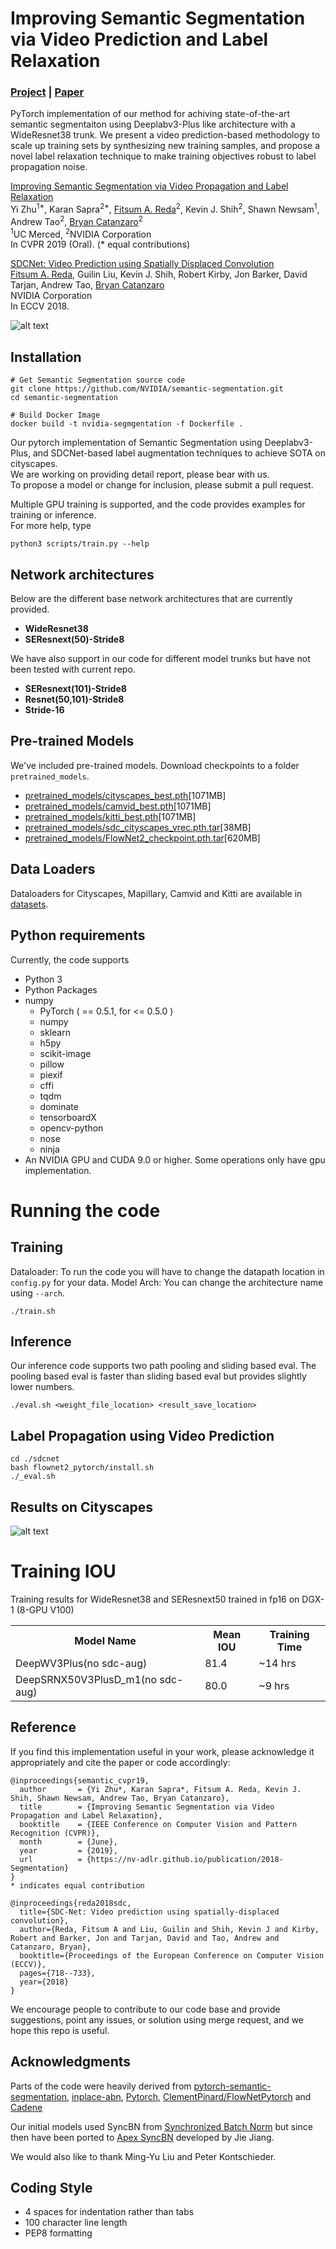 # Improving Semantic Segmentation via Video Prediction and Label Relaxation
### [Project](https://nv-adlr.github.io/publication/2018-Segmentation) | [Paper](https://arxiv.org/pdf/1812.01593.pdf) <br>
PyTorch implementation of our method for achiving state-of-the-art semantic segmentaiton using Deeplabv3-Plus like architecture with a WideResnet38 trunk. We present a video prediction-based methodology to scale up
training sets by synthesizing new training samples, and propose a novel label relaxation technique to make training objectives robust to label propagation noise. <br>

[Improving Semantic Segmentation via Video Propagation and Label Relaxation](https://nv-adlr.github.io/publication/2018-Segmentation) <br />
Yi Zhu<sup>1*</sup>, Karan Sapra<sup>2*</sup>, [Fitsum A. Reda](https://scholar.google.com/citations?user=quZ_qLYAAAAJ&hl=en)<sup>2</sup>, Kevin J. Shih<sup>2</sup>, Shawn Newsam<sup>1</sup>, Andrew Tao<sup>2</sup>, [Bryan Catanzaro](http://catanzaro.name/)<sup>2</sup>  
<sup>1</sup>UC Merced, <sup>2</sup>NVIDIA Corporation  <br />
In CVPR 2019 (Oral).
(* equal contributions)

[SDCNet: Video Prediction using Spatially Displaced Convolution](https://nv-adlr.github.io/publication/2018-SDCNet)  
[Fitsum A. Reda](https://scholar.google.com/citations?user=quZ_qLYAAAAJ&hl=en), Guilin Liu, Kevin J. Shih, Robert Kirby, Jon Barker, David Tarjan, Andrew Tao, [Bryan Catanzaro](http://catanzaro.name/)<br />
NVIDIA Corporation <br />
In ECCV 2018. 

![alt text](images/method.png)

## Installation 

    # Get Semantic Segmentation source code
    git clone https://github.com/NVIDIA/semantic-segmentation.git
    cd semantic-segmentation

    # Build Docker Image
    docker build -t nvidia-segmgentation -f Dockerfile .

Our pytorch implementation of Semantic Segmentation using Deeplabv3-Plus, and SDCNet-based label augmentation techniques to achieve SOTA on cityscapes. <br />
We are working on providing detail report, please bear with us. <br />
To propose a model or change for inclusion, please submit a pull request.

Multiple GPU training is supported, and the code provides examples for training or inference. <br />
For more help, type <br/>
      
    python3 scripts/train.py --help

## Network architectures

Below are the different base network architectures that are currently provided. <br />

 - **WideResnet38**
 - **SEResnext(50)-Stride8** 
 
 We have also support in our code for different model trunks but have not been tested with current repo. 
 - **SEResnext(101)-Stride8** 
 - **Resnet(50,101)-Stride8**
 - **Stride-16** 
  
## Pre-trained Models
We've included pre-trained models. Download checkpoints to a folder `pretrained_models`. 

* [pretrained_models/cityscapes_best.pth](https://drive.google.com/file/d/1P4kPaMY-SmQ3yPJQTJ7xMGAB_Su-1zTl/view?usp=sharing)[1071MB]
* [pretrained_models/camvid_best.pth](https://drive.google.com/file/d/1OzUCbFdXulB2P80Qxm7C3iNTeTP0Mvb_/view?usp=sharing)[1071MB]
* [pretrained_models/kitti_best.pth](https://drive.google.com/file/d/1OrTcqH_I3PHFiMlTTZJgBy8l_pladwtg/view?usp=sharing)[1071MB]
* [pretrained_models/sdc_cityscapes_vrec.pth.tar](https://drive.google.com/file/d/1OxnJo2tFEQs3vuY01ibPFjn3cRCo2yWt/view?usp=sharing)[38MB]
* [pretrained_models/FlowNet2_checkpoint.pth.tar](https://drive.google.com/file/d/1hF8vS6YeHkx3j2pfCeQqqZGwA_PJq_Da/view?usp=sharing)[620MB]


## Data Loaders

Dataloaders for Cityscapes, Mapillary, Camvid and Kitti are available in [datasets](./datasets). <br />

## Python requirements 

Currently, the code supports 
* Python 3
* Python Packages
* numpy 
    * PyTorch ( == 0.5.1, for <= 0.5.0 )
    * numpy
    * sklearn
    * h5py
    * scikit-image
    * pillow
    * piexif
    * cffi
    * tqdm
    * dominate
    * tensorboardX
    * opencv-python
    * nose
    * ninja
* An NVIDIA GPU and CUDA 9.0 or higher. Some operations only have gpu implementation.
 
# Running the code

## Training 

Dataloader: To run the code you will have to change the datapath location in  `config.py` for your data.
Model Arch: You can change the architecture name using `--arch`.
```
./train.sh
```
## Inference

Our inference code supports two path pooling and sliding based eval. The pooling based eval is faster than sliding based eval but provides slightly lower numbers.    
 ```
 ./eval.sh <weight_file_location> <result_save_location>
 ```
   
## Label Propagation using Video Prediction 
```
cd ./sdcnet
bash flownet2_pytorch/install.sh
./_eval.sh
```

## Results on Cityscapes

![alt text](images/vis.png)

# Training IOU

Training results for WideResnet38 and SEResnext50 trained in fp16 on DGX-1 (8-GPU V100)

<table class="tg">
  <tr>
    <th class="tg-t2cw">Model Name</th>
    <th class="tg-t2cw">Mean IOU</th>
    <th class="tg-t2cw">Training Time</th>
  </tr>
  <tr>
    <td class="tg-rg0h">DeepWV3Plus(no sdc-aug)</td>
    <td class="tg-rg0h">81.4</td>
    <td class="tg-rg0h">~14 hrs</td>
  </tr>
  <tr>
    <td class="tg-rg0h">DeepSRNX50V3PlusD_m1(no sdc-aug)</td>
    <td class="tg-rg0h">80.0</td>
    <td class="tg-rg0h">~9 hrs</td>
  </tr>
</table>

## Reference 

If you find this implementation useful in your work, please acknowledge it appropriately and cite the paper or code accordingly:

```
@inproceedings{semantic_cvpr19,
  author       = {Yi Zhu*, Karan Sapra*, Fitsum A. Reda, Kevin J. Shih, Shawn Newsam, Andrew Tao, Bryan Catanzaro},
  title        = {Improving Semantic Segmentation via Video Propagation and Label Relaxation},
  booktitle    = {IEEE Conference on Computer Vision and Pattern Recognition (CVPR)},
  month        = {June},
  year         = {2019},
  url          = {https://nv-adlr.github.io/publication/2018-Segmentation}
}
* indicates equal contribution

@inproceedings{reda2018sdc,
  title={SDC-Net: Video prediction using spatially-displaced convolution},
  author={Reda, Fitsum A and Liu, Guilin and Shih, Kevin J and Kirby, Robert and Barker, Jon and Tarjan, David and Tao, Andrew and Catanzaro, Bryan},
  booktitle={Proceedings of the European Conference on Computer Vision (ECCV)},
  pages={718--733},
  year={2018}
}
```
We encourage people to contribute to our code base and provide suggestions, point any issues, or solution using merge request, and we hope this repo is useful.  

## Acknowledgments

 Parts of the code were heavily derived from [pytorch-semantic-segmentation](https://github.com/ZijunDeng/pytorch-semantic-segmentation), [inplace-abn](https://github.com/mapillary/inplace_abn), [Pytorch](https://github.com/pytorch/vision/blob/master/torchvision/models/resnet.py), [ClementPinard/FlowNetPytorch](https://github.com/ClementPinard/FlowNetPytorch) and [Cadene](#https://github.com/Cadene/pretrained-models.pytorch)
 
 Our initial models used SyncBN from [Synchronized Batch Norm](https://github.com/zhanghang1989/PyTorch-Encoding) but since then have been ported to [Apex SyncBN](https://github.com/NVIDIA/apex) developed by Jie Jiang.

 We would also like to thank Ming-Yu Liu and Peter Kontschieder.
 
## Coding Style
* 4 spaces for indentation rather than tabs
* 100 character line length
* PEP8 formatting
